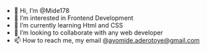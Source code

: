 - 👋 Hi, I’m @Mide178
- 👀 I’m interested in Frontend Development 
- 🌱 I’m currently learning Html and CSS
- 💞️ I’m looking to collaborate with any web developer 
- 📫 How to reach me, my email @ayomide.aderotoye@gmail.com

<!---
Mide178/Mide178 is a ✨ special ✨ repository because its `README.md` (this file) appears on your GitHub profile.
You can click the Preview link to take a look at your changes.
--->
